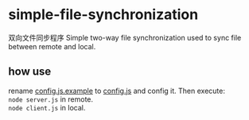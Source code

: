 # simple-file-synchronization
双向文件同步程序
Simple two-way  file synchronization used to sync file between remote and local.

## how use
rename [config.js.example](config.js.example) to [config.js](config.js) and config it.
Then execute:  
`node server.js`  in remote.  
`node client.js`  in local.  
